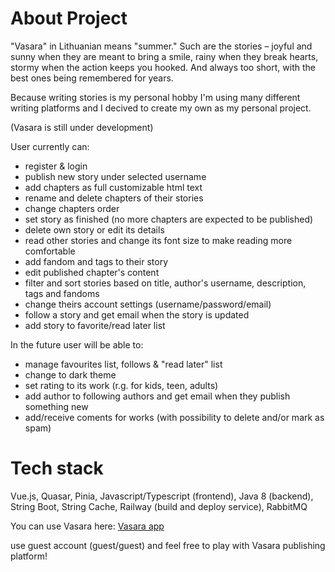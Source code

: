 # About Project
"Vasara" in Lithuanian means "summer." Such are the stories – joyful and sunny when they are meant to bring a smile, rainy when they break hearts, stormy when the action keeps you hooked. And always too short, with the best ones being remembered for years.

Because writing stories is my personal hobby I'm using many different writing platforms and I decived to create my own as my personal project.

(Vasara is still under development)

User currently can:
- register & login
- publish new story under selected username
- add chapters as full customizable html text
- rename and delete chapters of their stories
- change chapters order
- set story as finished (no more chapters are expected to be published)
- delete own story or edit its details
- read other stories and change its font size to make reading more comfortable
- add fandom and tags to their story
- edit published chapter's content
- filter and sort stories based on title, author's username, description, tags and fandoms
- change theirs account settings (username/password/email)
- follow a story and get email when the story is updated
- add story to favorite/read later list


In the future user will be able to:
-  manage favourites list, follows & "read later" list
- change to dark theme
- set rating to its work (r.g. for kids, teen, adults)
- add author to following authors and get email when they publish something new
- add/receive coments for works (with possibility to delete and/or mark as spam)


# Tech stack
Vue.js, Quasar, Pinia, Javascript/Typescript (frontend), Java 8 (backend), String Boot, String Cache, Railway (build and deploy service), RabbitMQ

You can use Vasara here:
[Vasara app](https://vasaraf-production.up.railway.app/#/)

use guest account (guest/guest) and feel free to play with Vasara publishing platform!

